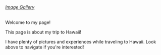 <head>
<title> Hawaii Trip </title>
  </head>
<body>
  <h6>
    <a href="https://mtbed.github.io/bledsolm9773/image">Image Gallery</a>
  </h6>
    
  
  <p>Welcome to my page!</p>
  <p>This page is about my trip to Hawaii!</p>

  <p>I have plenty of pictures and experiences while traveling to Hawaii. Look above to navigate if you're interested!</p>
  </body>
  
